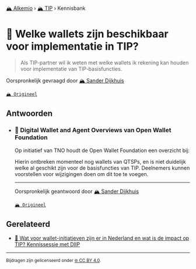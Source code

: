 [🏔️ Alkemio](https://welcome.alkem.io/) › [🏔️ TIP](https://alkem.io/tip/dashboard) › Kennisbank
# 📄 Welke wallets zijn beschikbaar voor implementatie in TIP?
>Als TIP-partner wil ik weten met welke wallets ik rekening kan houden voor implementatie van TIP-basisfuncties.

Oorspronkelijk gevraagd door [🏔️ Sander Dijkhuis](https://alkem.io/user/sander-dijkhuis-3912)

[`🏔️ Origineel`](https://alkem.io/tip/collaboration/welkewalletszijnb-9243)

## Antwoorden
- ### <a id="digitalwalletanda-2218"></a> 📌 Digital Wallet and Agent Overviews van Open Wallet Foundation
  Op initiatief van TNO houdt de Open Wallet Foundation een overzicht bij:
  
  
  
  Hierin ontbreken momenteel nog wallets van QTSPs, en is niet duidelijk welke al geschikt zijn voor de basisfuncties van TIP. Deelnemers kunnen voorstellen voor wijzigingen doen om dit toe te voegen.

  ***
  Oorspronkelijk geantwoord door [🏔️ Sander Dijkhuis](https://alkem.io/tip/collaboration/welkewalletszijnb-9243/posts/digitalwalletanda-2218)

  [`🏔️ Origineel`](https://alkem.io/tip/collaboration/welkewalletszijnb-9243/posts/digitalwalletanda-2218)

## Gerelateerd
- [📌 Wat voor wallet-initiatieven zijn er in Nederland en wat is de impact op TIP? Kennissessie met DIIP](watvoorwallet-init-2068.md#kennissessiemetdii-5708)
* * *
<small>Bijdragen zijn gelicenseerd onder [🌐 CC BY 4.0](https://creativecommons.org/licenses/by/4.0/deed.nl).</small>
